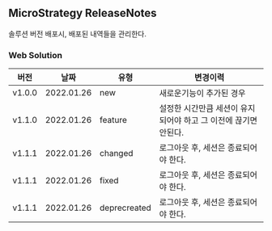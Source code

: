 ## MicroStrategy ReleaseNotes
솔루션 버전 배포시, 배포된 내역들을 관리한다.
### Web Solution
|버전|날짜|유형|변경이력|
|---|---|---|---|
|v1.0.0|2022.01.26|new|새로운기능이 추가된 경우|
|v1.1.0|2022.01.26|feature|설정한 시간만큼 세션이 유지되어야 하고 그 이전에 끊기면 안된다.|
|v1.1.1|2022.01.26|changed|로그아웃 후, 세션은 종료되어야 한다.|
|v1.1.1|2022.01.26|fixed|로그아웃 후, 세션은 종료되어야 한다.|
|v1.1.1|2022.01.26|deprecreated|로그아웃 후, 세션은 종료되어야 한다.|
